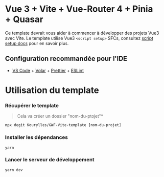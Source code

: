 # Vue 3 + Vite + Vue-Router 4 + Pinia + Quasar

Ce template devrait vous aider à commencer à développer des projets Vue3 avec Vite. Le template utilise Vue3 `<script setup>` SFCs, consultez [script setup docs](https://v3.vuejs.org/api/sfc-script-setup.html#sfc-script-setup) pour en savoir plus.

## Configuration recommandée pour l'IDE

- [VS Code](https://code.visualstudio.com/) + [Volar](https://marketplace.visualstudio.com/items?itemName=Vue.volar) + [Prettier](https://marketplace.visualstudio.com/items?itemName=esbenp.prettier-vscode) + [ESLint](https://marketplace.visualstudio.com/items?itemName=dbaeumer.vscode-eslint)

# Utilisation du template

### Récupérer le template

> Cela va créer un dossier "nom-du-ptojet"\*

`npx degit Kourylles/GWF-Vite-template [nom-du-projet]`

### Installer les dépendances

`yarn`

### Lancer le serveur de développement

`yarn dev`
